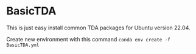 # BasicTDA


This is just easy install common TDA packages for Ubuntu version 22.04.

Create new environment with this command
`conda env create -f BasicTDA.yml`
